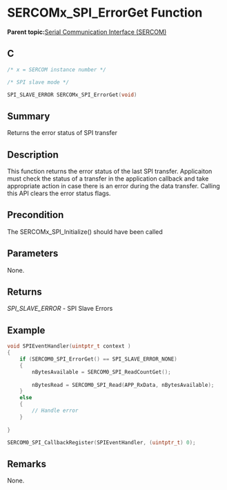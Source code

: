 # SERCOMx\_SPI\_ErrorGet Function

**Parent topic:**[Serial Communication Interface \(SERCOM\)](GUID-76AE7205-E3EF-4EE6-AC28-5153E3565982.md)

## C

```c
/* x = SERCOM instance number */

/* SPI slave mode */

SPI_SLAVE_ERROR SERCOMx_SPI_ErrorGet(void)
```

## Summary

Returns the error status of SPI transfer

## Description

This function returns the error status of the last SPI transfer. Applicaiton must check the status of a transfer in the application callback and take appropriate action in case there is an error during the data transfer. Calling this API clears the error status flags.

## Precondition

The SERCOMx\_SPI\_Initialize\(\) should have been called

## Parameters

None.

## Returns

*SPI\_SLAVE\_ERROR* - SPI Slave Errors

## Example

```c
void SPIEventHandler(uintptr_t context )
{
    if (SERCOM0_SPI_ErrorGet() == SPI_SLAVE_ERROR_NONE)
    {
        nBytesAvailable = SERCOM0_SPI_ReadCountGet();
        
        nBytesRead = SERCOM0_SPI_Read(APP_RxData, nBytesAvailable);
    }
    else
    {
        // Handle error
    }
    
}

SERCOM0_SPI_CallbackRegister(SPIEventHandler, (uintptr_t) 0);
```

## Remarks

None.

